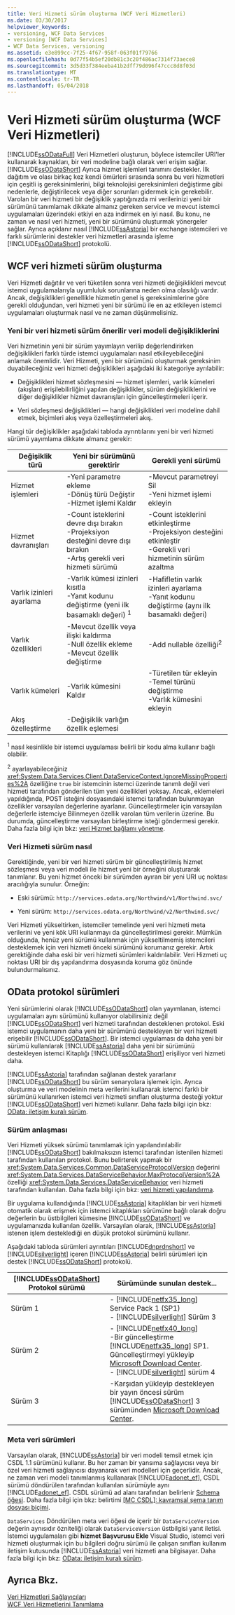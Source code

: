 ```yaml
---
title: Veri Hizmeti sürüm oluşturma (WCF Veri Hizmetleri)
ms.date: 03/30/2017
helpviewer_keywords:
- versioning, WCF Data Services
- versioning [WCF Data Services]
- WCF Data Services, versioning
ms.assetid: e3e899cc-7f25-4f67-958f-063f01f79766
ms.openlocfilehash: 0d77f54b5ef20db81c3c20f486ac7314f73aece8
ms.sourcegitcommit: 3d5d33f384eeba41b2dff79d096f47ccc8d8f03d
ms.translationtype: MT
ms.contentlocale: tr-TR
ms.lasthandoff: 05/04/2018
---
```

# <a name="data-service-versioning-wcf-data-services"></a>Veri Hizmeti sürüm oluşturma (WCF Veri Hizmetleri)
[!INCLUDE[ssODataFull](../../../../includes/ssodatafull-md.md)] Veri Hizmetleri oluşturun, böylece istemciler URI'ler kullanarak kaynakları, bir veri modeline bağlı olarak veri erişim sağlar. [!INCLUDE[ssODataShort](../../../../includes/ssodatashort-md.md)] Ayrıca hizmet işlemleri tanımını destekler. İlk dağıtım ve olası birkaç kez kendi ömürleri sırasında sonra bu veri hizmetleri için çeşitli iş gereksinimlerini, bilgi teknolojisi gereksinimleri değiştirme gibi nedenlerle, değiştirilecek veya diğer sorunları gidermek için gerekebilir. Varolan bir veri hizmeti bir değişiklik yaptığınızda mi verilerinizi yeni bir sürümünü tanımlamak dikkate almanız gereken service ve mevcut istemci uygulamaları üzerindeki etkiyi en aza indirmek en iyi nasıl. Bu konu, ne zaman ve nasıl veri hizmeti, yeni bir sürümünü oluşturmak yönergeler sağlar. Ayrıca açıklanır nasıl [!INCLUDE[ssAstoria](../../../../includes/ssastoria-md.md)] bir exchange istemcileri ve farklı sürümlerini destekler veri hizmetleri arasında işleme [!INCLUDE[ssODataShort](../../../../includes/ssodatashort-md.md)] protokolü.  
  
## <a name="versioning-a-wcf-data-service"></a>WCF veri hizmeti sürüm oluşturma  
 Veri Hizmeti dağıtılır ve veri tüketilen sonra veri hizmeti değişiklikleri mevcut istemci uygulamalarıyla uyumluluk sorunlarına neden olma olasılığı vardır. Ancak, değişiklikleri genellikle hizmetin genel iş gereksinimlerine göre gerekli olduğundan, veri hizmeti yeni bir sürümü ile en az etkileyen istemci uygulamaları oluşturmak nasıl ve ne zaman düşünmelisiniz.  
  
### <a name="data-model-changes-that-recommend-a-new-data-service-version"></a>Yeni bir veri hizmeti sürüm önerilir veri modeli değişikliklerini  
 Veri hizmetinin yeni bir sürüm yayımlayın verilip değerlendirirken değişiklikleri farklı türde istemci uygulamaları nasıl etkileyebileceğini anlamak önemlidir. Veri Hizmeti, yeni bir sürümünü oluşturmak gereksinim duyabileceğiniz veri hizmeti değişiklikleri aşağıdaki iki kategoriye ayrılabilir:  
  
-   Değişiklikleri hizmet sözleşmesini — hizmet işlemleri, varlık kümeleri (akışları) erişilebilirliğini yapılan değişiklikler, sürüm değişikliklerini ve diğer değişiklikler hizmet davranışları için güncelleştirmeleri içerir.  
  
-   Veri sözleşmesi değişiklikleri — hangi değişiklikleri veri modeline dahil etmek, biçimleri akış veya özelleştirmeleri akış.  
  
 Hangi tür değişiklikler aşağıdaki tabloda ayrıntılarını yeni bir veri hizmeti sürümü yayımlama dikkate almanız gerekir:  
  
|Değişiklik türü|Yeni bir sürümünü gerektirir|Gerekli yeni sürümü|  
|--------------------|----------------------------|----------------------------|  
|Hizmet işlemleri|-Yeni parametre ekleme<br />-Dönüş türü Değiştir<br />-Hizmet işlemi Kaldır|-Mevcut parametreyi Sil<br />-Yeni hizmet işlemi ekleyin|  
|Hizmet davranışları|-Count isteklerini devre dışı bırakın<br />-Projeksiyon desteğini devre dışı bırakın<br />-Artış gerekli veri hizmeti sürümü|-Count isteklerini etkinleştirme<br />-Projeksiyon desteğini etkinleştir<br />-Gerekli veri hizmetinin sürüm azaltma|  
|Varlık izinleri ayarlama|-Varlık kümesi izinleri kısıtla<br />-Yanıt kodunu değiştirme (yeni ilk basamaklı değeri) <sup>1</sup>|-Hafifletin varlık izinleri ayarlama<br />-Yanıt kodunu değiştirme (aynı ilk basamaklı değeri)|  
|Varlık özellikleri|-Mevcut özellik veya ilişki kaldırma<br />-Null özellik ekleme<br />-Mevcut özellik değiştirme|-Add nullable özelliği<sup>2</sup>|  
|Varlık kümeleri|-Varlık kümesini Kaldır|-Türetilen tür ekleyin<br />-Temel türünü değiştirme<br />-Varlık kümesini ekleyin|  
|Akış özelleştirme|-Değişiklik varlığın özellik eşlemesi||  
  
 <sup>1</sup> nasıl kesinlikle bir istemci uygulaması belirli bir kodu alma kullanır bağlı olabilir.  
  
 <sup>2</sup> ayarlayabileceğiniz <xref:System.Data.Services.Client.DataServiceContext.IgnoreMissingProperties%2A> özelliğine `true` bir istemcinin istemci üzerinde tanımlı değil veri hizmeti tarafından gönderilen tüm yeni özellikleri yoksay. Ancak, eklemeleri yapıldığında, POST isteğini dosyasındaki istemci tarafından bulunmayan özellikler varsayılan değerlerine ayarlanır. Güncelleştirmeler için varsayılan değerlerle istemciye Bilinmeyen özellik varolan tüm verilerin üzerine. Bu durumda, güncelleştirme varsayılan birleştirme isteği göndermesi gerekir. Daha fazla bilgi için bkz: [veri Hizmet bağlamı yönetme](../../../../docs/framework/data/wcf/managing-the-data-service-context-wcf-data-services.md).  
  
### <a name="how-to-version-a-data-service"></a>Veri Hizmeti sürüm nasıl  
 Gerektiğinde, yeni bir veri hizmeti sürüm bir güncelleştirilmiş hizmet sözleşmesi veya veri modeli ile hizmet yeni bir örneğini oluşturarak tanımlanır. Bu yeni hizmet önceki bir sürümden ayıran bir yeni URI uç noktası aracılığıyla sunulur. Örneğin:  
  
-   Eski sürümü: `http://services.odata.org/Northwind/v1/Northwind.svc/`  
  
-   Yeni sürüm: `http://services.odata.org/Northwind/v2/Northwind.svc/`  
  
 Veri Hizmeti yükseltirken, istemciler temelinde yeni veri hizmeti meta verilerini ve yeni kök URI kullanmayı da güncelleştirilmesi gerekir. Mümkün olduğunda, henüz yeni sürümü kullanmak için yükseltilmemiş istemcileri desteklemek için veri hizmeti önceki sürümünü korumanız gerekir. Artık gerektiğinde daha eski bir veri hizmeti sürümleri kaldırılabilir. Veri Hizmeti uç noktası URI bir dış yapılandırma dosyasında koruma göz önünde bulundurmalısınız.  
  
## <a name="odata-protocol-versions"></a>OData protokol sürümleri  
 Yeni sürümlerini olarak [!INCLUDE[ssODataShort](../../../../includes/ssodatashort-md.md)] olan yayımlanan, istemci uygulamaları aynı sürümünü kullanıyor olabilirsiniz değil [!INCLUDE[ssODataShort](../../../../includes/ssodatashort-md.md)] veri hizmeti tarafından desteklenen protokol. Eski istemci uygulamanın daha yeni bir sürümünü destekleyen bir veri hizmeti erişebilir [!INCLUDE[ssODataShort](../../../../includes/ssodatashort-md.md)]. Bir istemci uygulaması da daha yeni bir sürümü kullanılarak [!INCLUDE[ssAstoria](../../../../includes/ssastoria-md.md)] daha yeni bir sürümünü destekleyen istemci Kitaplığı [!INCLUDE[ssODataShort](../../../../includes/ssodatashort-md.md)] erişiliyor veri hizmeti daha.  
  
 [!INCLUDE[ssAstoria](../../../../includes/ssastoria-md.md)] tarafından sağlanan destek yararlanır [!INCLUDE[ssODataShort](../../../../includes/ssodatashort-md.md)] bu sürüm senaryolara işlemek için. Ayrıca oluşturma ve veri modelinin meta verilerini kullanarak istemci farklı bir sürümünü kullanırken istemci veri hizmeti sınıfları oluşturma desteği yoktur [!INCLUDE[ssODataShort](../../../../includes/ssodatashort-md.md)] veri hizmeti kullanır. Daha fazla bilgi için bkz: [OData: iletişim kuralı sürüm](http://go.microsoft.com/fwlink/?LinkId=186071).  
  
### <a name="version-negotiation"></a>Sürüm anlaşması  
 Veri Hizmeti yüksek sürümü tanımlamak için yapılandırılabilir [!INCLUDE[ssODataShort](../../../../includes/ssodatashort-md.md)] bakılmaksızın istemci tarafından istenilen hizmeti tarafından kullanılan protokol. Bunu belirterek yapmak bir <xref:System.Data.Services.Common.DataServiceProtocolVersion> değerini <xref:System.Data.Services.DataServiceBehavior.MaxProtocolVersion%2A> özelliği <xref:System.Data.Services.DataServiceBehavior> veri hizmeti tarafından kullanılan. Daha fazla bilgi için bkz: [veri hizmeti yapılandırma](../../../../docs/framework/data/wcf/configuring-the-data-service-wcf-data-services.md).  
  
 Bir uygulama kullandığında [!INCLUDE[ssAstoria](../../../../includes/ssastoria-md.md)] kitaplıkları bir veri hizmeti otomatik olarak erişmek için istemci kitaplıkları sürümüne bağlı olarak doğru değerlerin bu üstbilgileri kümesine [!INCLUDE[ssODataShort](../../../../includes/ssodatashort-md.md)] ve uygulamanızda kullanılan özellik. Varsayılan olarak, [!INCLUDE[ssAstoria](../../../../includes/ssastoria-md.md)] istenen işlem desteklediği en düşük protokol sürümünü kullanır.  
  
 Aşağıdaki tabloda sürümleri ayrıntıları [!INCLUDE[dnprdnshort](../../../../includes/dnprdnshort-md.md)] ve [!INCLUDE[silverlight](../../../../includes/silverlight-md.md)] içeren [!INCLUDE[ssAstoria](../../../../includes/ssastoria-md.md)] belirli sürümleri için destek [!INCLUDE[ssODataShort](../../../../includes/ssodatashort-md.md)] protokolü.  
  
|[!INCLUDE[ssODataShort](../../../../includes/ssodatashort-md.md)] Protokol sürümü|Sürümünde sunulan destek...|  
|-----------------------------------------------------------------------------------|----------------------------|  
|Sürüm 1|-   [!INCLUDE[netfx35_long](../../../../includes/netfx35-long-md.md)] Service Pack 1 (SP1)<br />-   [!INCLUDE[silverlight](../../../../includes/silverlight-md.md)] Sürüm 3|  
|Sürüm 2|-   [!INCLUDE[netfx40_long](../../../../includes/netfx40-long-md.md)]<br />-Bir güncelleştirme [!INCLUDE[netfx35_long](../../../../includes/netfx35-long-md.md)] SP1. Güncelleştirmeyi yükleyip [Microsoft Download Center](http://go.microsoft.com/fwlink/?LinkId=158125).<br />-   [!INCLUDE[silverlight](../../../../includes/silverlight-md.md)] sürüm 4|  
|Sürüm 3|-Karşıdan yükleyip destekleyen bir yayın öncesi sürüm [!INCLUDE[ssODataShort](../../../../includes/ssodatashort-md.md)] 3 sürümünden [Microsoft Download Center](http://go.microsoft.com/fwlink/?LinkId=203885).|  
  
### <a name="metadata-versions"></a>Meta veri sürümleri  
 Varsayılan olarak, [!INCLUDE[ssAstoria](../../../../includes/ssastoria-md.md)] bir veri modeli temsil etmek için CSDL 1.1 sürümünü kullanır. Bu her zaman bir yansıma sağlayıcısı veya bir özel veri hizmeti sağlayıcısı dayanarak veri modelleri için geçerlidir. Ancak, ne zaman veri modeli tanımlanmış kullanarak [!INCLUDE[adonet_ef](../../../../includes/adonet-ef-md.md)], CSDL sürümü döndürülen tarafından kullanılan sürümüyle aynı [!INCLUDE[adonet_ef](../../../../includes/adonet-ef-md.md)]. CSDL sürümü ad alanı tarafından belirlenir [Schema öğesi](http://msdn.microsoft.com/library/396074d8-f99c-4f50-a073-68bce848224f). Daha fazla bilgi için bkz: belirtimi [ \[MC CSDL\]: kavramsal şema tanım dosyası biçimi](http://go.microsoft.com/fwlink/?LinkId=159072).  
  
 `DataServices` Döndürülen meta veri öğesi de içerir bir `DataServiceVersion` değerin aynısıdır özniteliği olarak `DataServiceVersion` üstbilgisi yanıt iletisi. İstemci uygulamaları gibi **hizmet Başvurusu Ekle** Visual Studio, istemci veri hizmeti oluşturmak için bu bilgileri doğru sürümü ile çalışan sınıfları kullanım iletişim kutusunda [!INCLUDE[ssAstoria](../../../../includes/ssastoria-md.md)] veri hizmeti ana bilgisayar. Daha fazla bilgi için bkz: [OData: iletişim kuralı sürüm](http://go.microsoft.com/fwlink/?LinkId=186071).  
  
## <a name="see-also"></a>Ayrıca Bkz.  
 [Veri Hizmetleri Sağlayıcıları](../../../../docs/framework/data/wcf/data-services-providers-wcf-data-services.md)  
 [WCF Veri Hizmetlerini Tanımlama](../../../../docs/framework/data/wcf/defining-wcf-data-services.md)
